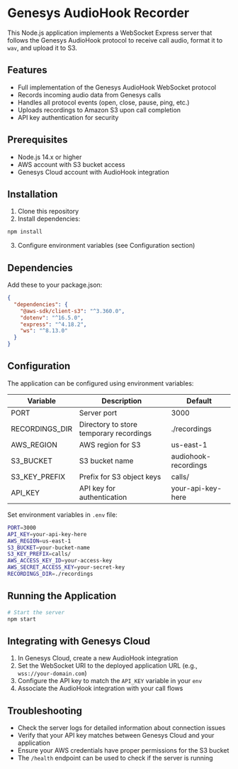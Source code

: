 # Genesys AudioHook Recorder

This Node.js application implements a WebSocket Express server that follows the Genesys AudioHook protocol to receive call audio, format it to `wav`, and upload it to S3.

## Features

- Full implementation of the Genesys AudioHook WebSocket protocol
- Records incoming audio data from Genesys calls
- Handles all protocol events (open, close, pause, ping, etc.)
- Uploads recordings to Amazon S3 upon call completion
- API key authentication for security

## Prerequisites

- Node.js 14.x or higher
- AWS account with S3 bucket access
- Genesys Cloud account with AudioHook integration

## Installation

1. Clone this repository
2. Install dependencies:

```bash
npm install
```

3. Configure environment variables (see Configuration section)

## Dependencies

Add these to your package.json:

```json
{
  "dependencies": {
    "@aws-sdk/client-s3": "^3.360.0",
    "dotenv": "^16.5.0",
    "express": "^4.18.2",
    "ws": "^8.13.0"
  }
}
```

## Configuration

The application can be configured using environment variables:

| Variable | Description | Default |
|----------|-------------|---------|
| PORT | Server port | 3000 |
| RECORDINGS_DIR | Directory to store temporary recordings | ./recordings |
| AWS_REGION | AWS region for S3 | us-east-1 |
| S3_BUCKET | S3 bucket name | audiohook-recordings |
| S3_KEY_PREFIX | Prefix for S3 object keys | calls/ |
| API_KEY | API key for authentication | your-api-key-here |

Set environment variables in `.env` file:

```bash
PORT=3000
API_KEY=your-api-key-here
AWS_REGION=us-east-1
S3_BUCKET=your-bucket-name
S3_KEY_PREFIX=calls/
AWS_ACCESS_KEY_ID=your-access-key
AWS_SECRET_ACCESS_KEY=your-secret-key
RECORDINGS_DIR=./recordings
```

## Running the Application

```bash
# Start the server
npm start
```

## Integrating with Genesys Cloud

1. In Genesys Cloud, create a new AudioHook integration
2. Set the WebSocket URI to the deployed application URL (e.g., `wss://your-domain.com`)
3. Configure the API key to match the `API_KEY` variable in your `env`
4. Associate the AudioHook integration with your call flows

## Troubleshooting

- Check the server logs for detailed information about connection issues
- Verify that your API key matches between Genesys Cloud and your application
- Ensure your AWS credentials have proper permissions for the S3 bucket
- The `/health` endpoint can be used to check if the server is running
